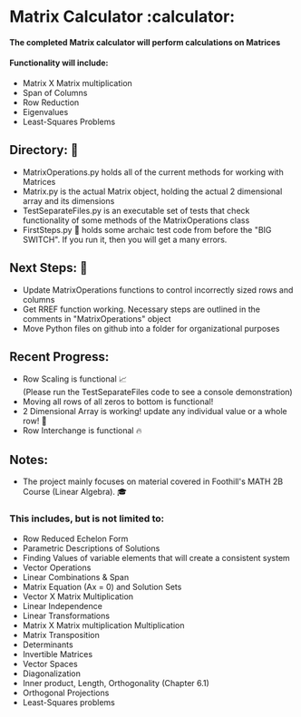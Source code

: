 # Matrix Calculator :calculator:
#### The completed Matrix calculator will perform calculations on Matrices
#### Functionality will include:
  - Matrix X Matrix multiplication
  - Span of Columns
  - Row Reduction
  - Eigenvalues
  - Least-Squares Problems

## Directory: :blue_book:
- MatrixOperations.py holds all of the current methods for working with Matrices
- Matrix.py is the actual Matrix object, holding the actual 2 dimensional array and its dimensions
- TestSeparateFiles.py is an executable set of tests that check functionality of some methods of the MatrixOperations class
- FirstSteps.py :no_entry_sign: holds some archaic test code from before the "BIG SWITCH". If you run it, then you will get a many errors.

## Next Steps: :boot:
- Update MatrixOperations functions to control incorrectly sized rows and columns
- Get RREF function working. Necessary steps are outlined in the comments in "MatrixOperations" object
- Move Python files on github into a folder for organizational purposes

## Recent Progress:
- Row Scaling is functional :chart_with_upwards_trend:  
  (Please run the TestSeparateFiles code to see a console demonstration)
- Moving all rows of all zeros to bottom is functional! 
- 2 Dimensional Array is working! update any individual value or a whole row! :speech_balloon:
- Row Interchange is functional :fire:


## Notes:
- The project mainly focuses on material covered in Foothill's MATH 2B Course (Linear Algebra). :mortar_board:
### This includes, but is not limited to:
 - Row Reduced Echelon Form
  - Parametric Descriptions of Solutions
  - Finding Values of variable elements that will create a consistent system
  - Vector Operations
  - Linear Combinations & Span
  - Matrix Equation (Ax = 0) and Solution Sets
  - Vector X Matrix Multiplication
  - Linear Independence
  - Linear Transformations
  - Matrix X Matrix multiplication Multiplication
  - Matrix Transposition
  - Determinants
  - Invertible Matrices
  - Vector Spaces
  - Diagonalization
  - Inner product, Length, Orthogonality (Chapter 6.1)
  - Orthogonal Projections
  - Least-Squares problems
  
